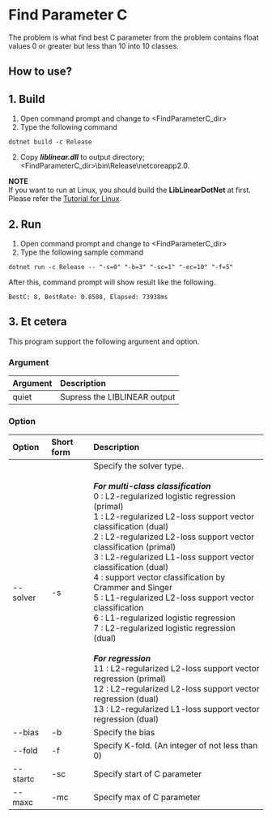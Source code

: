 ﻿# Find Parameter C
 
The problem is what find best C parameter from the problem contains float values 0 or greater but less than 10 into 10 classes.

## How to use?

## 1. Build

1. Open command prompt and change to &lt;FindParameterC_dir&gt;
1. Type the following command
````
dotnet build -c Release
````
2. Copy ***liblinear.dll*** to output directory; &lt;FindParameterC_dir&gt;\bin\Release\netcoreapp2.0.

**NOTE**  
If you want to run at Linux, you should build the **LibLinearDotNet** at first.  
Please refer the [Tutorial for Linux](https://github.com/takuya-takeuchi/LibLinearDotNet/wiki/Tutorial-for-Linux).


## 2. Run

1. Open command prompt and change to &lt;FindParameterC_dir&gt;
1. Type the following sample command
````
dotnet run -c Release -- "-s=0" "-b=3" "-sc=1" "-ec=10" "-f=5"
````
After this, command prompt will show result like the following.
````
BestC: 8, BestRate: 0.8588, Elapsed: 73938ms
````

## 3. Et cetera

This program support the following argument and option.

### Argument

|Argument|Description|
|:-----------|:------------|
|quiet|Supress the LIBLINEAR output|

### Option

|Option|Short form|Description|
|:-----------|:------------|:------------|
|--solver|-s|Specify the solver type.</br></br>***For multi-class classification***</br>0 : L2-regularized logistic regression (primal)</br>1 : L2-regularized L2-loss support vector classification (dual)</br>2 : L2-regularized L2-loss support vector classification (primal)</br>3 : L2-regularized L1-loss support vector classification (dual)</br>4 : support vector classification by Crammer and Singer</br>5 : L1-regularized L2-loss support vector classification</br>6 : L1-regularized logistic regression</br>7 : L2-regularized logistic regression (dual)</br></br>***For regression***</br>11 : L2-regularized L2-loss support vector regression (primal)</br>12 : L2-regularized L2-loss support vector regression (dual)</br>13 : L2-regularized L1-loss support vector regression (dual)|
|--bias|-b|Specify the bias|
|--fold|-f|Specify K-fold. (An integer of not less than 0)|
|--startc|-sc|Specify start of C parameter|
|--maxc|-mc|Specify max of C parameter|
